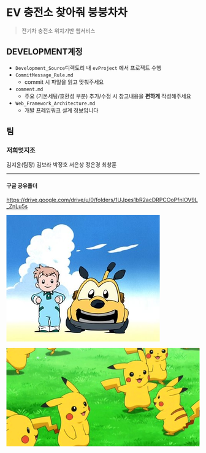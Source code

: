 # EV 충전소 찾아줘 붕붕차차

> 전기차 충전소 위치기반 웹서비스

## DEVELOPMENT계정

- `Development_Source`디렉토리 내 `evProject` 에서 프로젝트 수행
-  `CommitMessage_Rule.md` 
	- commit 시 파일을 읽고 맞춰주세요
-  `comment.md`
	- 주요 (기본세팅/호환성 부분)  추가/수정 시 참고내용을 **편하게** 작성해주세요
- `Web_Framework_Architecture.md`
	- 개발 프레임워크 설계 정보입니다

## 팀

### 저희멋지조

김지윤(팀장) 김보라 박정호 서은상 정은경 최창훈

---

#### 구글 공유폴더

https://drive.google.com/drive/u/0/folders/1UJpes1bR2acDRPCOoPfnlOV9L_ZnLu5s 



![bungbungchacha](README.assets/bung.jpg)

![bungbungchacha](README.assets/pika.png)




